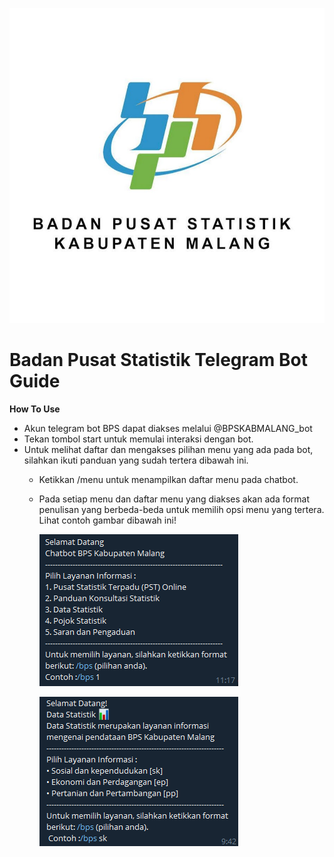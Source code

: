 ![image](https://github.com/Azzahry/bps-telebot/blob/master/image/logo-or-header/bps-logo.jpg)

# **Badan Pusat Statistik Telegram Bot Guide**

**How To Use**
* Akun telegram bot BPS dapat diakses melalui @BPSKABMALANG_bot
* Tekan tombol start untuk memulai interaksi dengan bot.
* Untuk melihat daftar dan mengakses pilihan menu yang ada pada bot, silahkan ikuti panduan yang sudah tertera dibawah ini.
    - Ketikkan /menu untuk menampilkan daftar menu pada chatbot.
    - Pada setiap menu dan daftar menu yang diakses akan ada format penulisan yang berbeda-beda untuk memilih opsi menu yang tertera. Lihat contoh gambar dibawah ini!
        
        
        ![image](https://github.com/Azzahry/bps-telebot/blob/master/image/logo-or-header/readme%201.png)


        ![image](https://github.com/Azzahry/bps-telebot/blob/master/image/logo-or-header/readme%202.png)
    